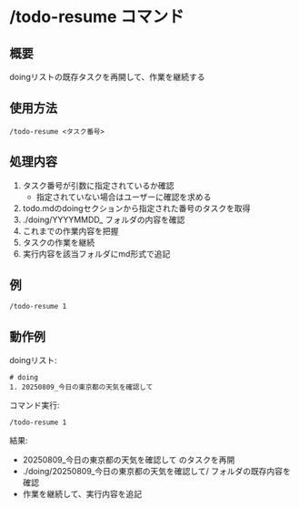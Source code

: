# /todo-resume コマンド

## 概要
doingリストの既存タスクを再開して、作業を継続する

## 使用方法
```
/todo-resume <タスク番号>
```

## 処理内容
1. タスク番号が引数に指定されているか確認
   - 指定されていない場合はユーザーに確認を求める
2. todo.mdのdoingセクションから指定された番号のタスクを取得
3. ./doing/YYYYMMDD_<todo> フォルダの内容を確認
4. これまでの作業内容を把握
5. タスクの作業を継続
6. 実行内容を該当フォルダにmd形式で追記

## 例
```
/todo-resume 1
```

## 動作例
doingリスト:
```
# doing
1. 20250809_今日の東京都の天気を確認して
```

コマンド実行:
```
/todo-resume 1
```

結果:
- 20250809_今日の東京都の天気を確認して のタスクを再開
- ./doing/20250809_今日の東京都の天気を確認して/ フォルダの既存内容を確認
- 作業を継続して、実行内容を追記
